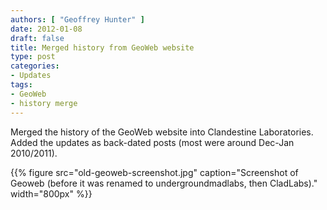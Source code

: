 ```yaml
---
authors: [ "Geoffrey Hunter" ]
date: 2012-01-08
draft: false
title: Merged history from GeoWeb website
type: post
categories:
- Updates
tags:
- GeoWeb
- history merge
---
```


Merged the history of the GeoWeb website into Clandestine Laboratories. Added the updates as back-dated posts (most were around Dec-Jan 2010/2011).

{{% figure src="old-geoweb-screenshot.jpg" caption="Screenshot of Geoweb (before it was renamed to undergroundmadlabs, then CladLabs)."  width="800px" %}}
